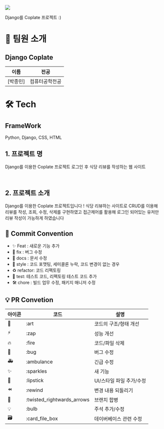 <div><img src="https://capsule-render.vercel.app/api?type=waving&height=200&color=gradient&text=Django%20Coplate%20" /></div>



Django를 Coplate 프로젝트 :)

# 👋 팀원 소개

## Django Coplate

| 이름                                   | 전공           |
| -------------------------------------- | -------------- | 
| [박종민]  | 컴퓨터공학전공 | 


# 🛠️ Tech

## FrameWork

Python, Django, CSS, HTML

## 1. 프로젝트 명

Django를 이용한 Coplate 프로젝트
로그인 후 식당 리뷰를 작성하는 웹 사이트


<br/>

## 2. 프로젝트 소개

Django를 이용한 Coplate 프로젝트입니다 !
식당 리뷰하는 사이트로 CRUD를 이용해 리뷰를 작성, 조회, 수정, 삭제를 구현하였고
접근제어를 활용해 로그인 되어있는 유저만 리뷰 작성이 가능하게 하였습니다

## 🎯 Commit Convention

- ✨ Feat : 새로운 기능 추가
- 🐛 fix : 버그 수정
- 📑 docs : 문서 수정
- 💄 style : 코드 포맷팅, 세미콜론 누락, 코드 변경이 없는 경우
- ♻️ refactor: 코드 리펙토링
- 🧪 test: 테스트 코드, 리펙토링 테스트 코드 추가
- 🛠️ chore : 빌드 업무 수정, 패키지 매니저 수정

## 💡 PR Convetion

| 아이콘 | 코드                       | 설명                     |
| ------ | -------------------------- | ------------------------ |
| 🎨     | :art                       | 코드의 구조/형태 개선    |
| ⚡️    | :zap                       | 성능 개선                |
| 🔥     | :fire                      | 코드/파일 삭제           |
| 🐛     | :bug                       | 버그 수정                |
| 🚑     | :ambulance                 | 긴급 수정                |
| ✨     | :sparkles                  | 새 기능                  |
| 💄     | :lipstick                  | UI/스타일 파일 추가/수정 |
| ⏪     | :rewind                    | 변경 내용 되돌리기       |
| 🔀     | :twisted_rightwards_arrows | 브랜치 합병              |
| 💡     | :bulb                      | 주석 추가/수정           |
| 🗃      | :card_file_box             | 데이버베이스 관련 수정   |
